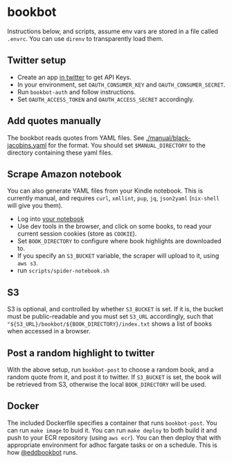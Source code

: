 # bookbot

Instructions below, and scripts, assume env vars are stored in a file
called `.envrc`. You can use `direnv` to transparently load them.

## Twitter setup

- Create an app [in twitter](https://developer.twitter.com/en/apps) to get API Keys.
- In your environment, set `OAUTH_CONSUMER_KEY` and `OAUTH_CONSUMER_SECRET`.
- Run `bookbot-auth` and follow instructions.
- Set `OAUTH_ACCESS_TOKEN` and `OAUTH_ACCESS_SECRET` accordingly.


## Add quotes manually

The bookbot reads quotes from YAML files. See [./manual/black-jacobins.yaml](black-jacobins.yaml) for the format. You should set `$MANUAL_DIRECTORY` to the directory containing these yaml files.

## Scrape Amazon notebook

 You can also generate YAML files from your Kindle notebook. This is currently manual, and requires `curl`, `xmllint`, `pup`, `jq`, `json2yaml` (`nix-shell` will give you them).

- Log into [your notebook](https://read.amazon.com/notebook)
- Use dev tools in the browser, and click on some books, to read your
  current session cookies (store as `COOKIE`).
- Set `BOOK_DIRECTORY` to configure where book highlights are downloaded to.
- If you specify an `S3_BUCKET` variable, the scraper will upload to it, using `aws s3`.
- run `scripts/spider-notebook.sh`


## S3

S3 is optional, and controlled by whether `S3_BUCKET` is set. If it
is, the bucket must be public-readable and you must set `S3_URL`
accordingly, such that
`"${S3_URL}/bookbot/${BOOK_DIRECTORY}/index.txt` shows a list of books
when accessed in a browser.


## Post a random highlight to twitter

With the above setup, run `bookbot-post` to choose a random book, and
a random quote from it, and post it to twitter. If `S3_BUCKET` is set,
the book will be retrieved from S3, otherwise the local
`BOOK_DIRECTORY` will be used.

## Docker

The included Dockerfile specifies a container that runs
`bookbot-post`. You can run `make image` to buid it. You can run `make
deploy` to both build it and push to your ECR repository (using `aws
ecr`). You can then deploy that with appropriate environment for adhoc
fargate tasks or on a schedule. This is how
[@eddbookbot](https://twitter.com/eddbookbot) runs.
